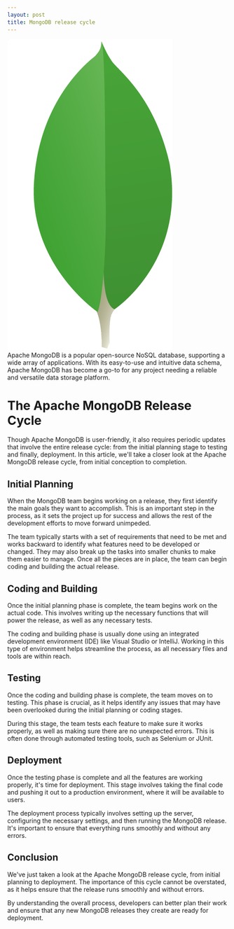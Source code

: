 ```yaml
---
layout: post
title: MongoDB release cycle
---
```

<div class="row">
    <div class="col-sm-2">
        <img src="/images/mongodb-logo.png" alt="mongodb logo"/>
    </div>
    <div class="col-sm-10">
        Apache MongoDB is a popular open-source NoSQL database, supporting a wide array of applications. With its easy-to-use and intuitive data schema, Apache MongoDB has become a go-to for any project needing a reliable and versatile data storage platform.
    </div>
</div>

<meta property="og:title" content="MongoDB Release Cycle" />
<meta property="og:description" content="Explore the MongoDB release cycle, from initial planning and coding to testing and deployment. Understand how each phase ensures the database's reliability and performance." />
<meta property="og:type" content="article" />
<meta property="og:url" content="https://blog.released.info/2022/06/30/mongodb-release-cycle.html" />
<meta property="og:image" content="https://blog.released.info/images/mongodb-logo.png" />
<meta property="article:author" content="Released.info Blog Team" />
<meta property="article:published_time" content="2022-06-30" />


# The Apache MongoDB Release Cycle

Though Apache MongoDB is user-friendly, it also requires periodic updates that involve the entire release cycle: from
the initial planning stage to testing and finally, deployment. In this article, we'll take a closer look at the Apache
MongoDB release cycle, from initial conception to completion.

## Initial Planning

When the MongoDB team begins working on a release, they first identify the main goals they want to accomplish. This is
an important step in the process, as it sets the project up for success and allows the rest of the development efforts
to move forward unimpeded.

The team typically starts with a set of requirements that need to be met and works backward to identify what features
need to be developed or changed. They may also break up the tasks into smaller chunks to make them easier to manage.
Once all the pieces are in place, the team can begin coding and building the actual release.

## Coding and Building

Once the initial planning phase is complete, the team begins work on the actual code. This involves writing up the
necessary functions that will power the release, as well as any necessary tests.

The coding and building phase is usually done using an integrated development environment (IDE) like Visual Studio or
IntelliJ. Working in this type of environment helps streamline the process, as all necessary files and tools are within
reach.

## Testing

Once the coding and building phase is complete, the team moves on to testing. This phase is crucial, as it helps
identify any issues that may have been overlooked during the initial planning or coding stages.

During this stage, the team tests each feature to make sure it works properly, as well as making sure there are no
unexpected errors. This is often done through automated testing tools, such as Selenium or JUnit.

## Deployment

Once the testing phase is complete and all the features are working properly, it's time for deployment. This stage
involves taking the final code and pushing it out to a production environment, where it will be available to users.

The deployment process typically involves setting up the server, configuring the necessary settings, and then running
the MongoDB release. It's important to ensure that everything runs smoothly and without any errors.

## Conclusion

We've just taken a look at the Apache MongoDB release cycle, from initial planning to deployment. The importance of this
cycle cannot be overstated, as it helps ensure that the release runs smoothly and without errors.

By understanding the overall process, developers can better plan their work and ensure that any new MongoDB releases
they create are ready for deployment.
